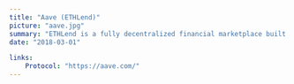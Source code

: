```yaml
---
title: "Aave (ETHLend)"
picture: "aave.jpg"
summary: "ETHLend is a fully decentralized financial marketplace built on top of the Ethereum Network allowing lenders and borrowers from all over the world to create peer to peer lending agreements in a secure and transparent way using Blockchain and Smart Contracts."
date: "2018-03-01"

links:
    Protocol: "https://aave.com/"
---
```


